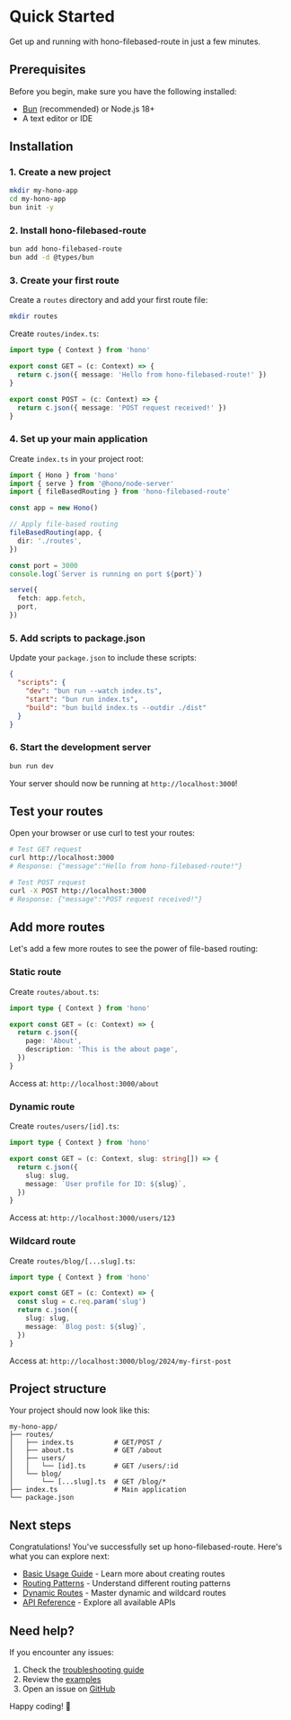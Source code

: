 # Quick Started

Get up and running with hono-filebased-route in just a few minutes.

## Prerequisites

Before you begin, make sure you have the following installed:

- [Bun](https://bun.sh/) (recommended) or Node.js 18+
- A text editor or IDE

## Installation

### 1. Create a new project

```bash
mkdir my-hono-app
cd my-hono-app
bun init -y
```

### 2. Install hono-filebased-route

```bash
bun add hono-filebased-route
bun add -d @types/bun
```

### 3. Create your first route

Create a `routes` directory and add your first route file:

```bash
mkdir routes
```

Create `routes/index.ts`:

```typescript
import type { Context } from 'hono'

export const GET = (c: Context) => {
  return c.json({ message: 'Hello from hono-filebased-route!' })
}

export const POST = (c: Context) => {
  return c.json({ message: 'POST request received!' })
}
```

### 4. Set up your main application

Create `index.ts` in your project root:

```typescript
import { Hono } from 'hono'
import { serve } from '@hono/node-server'
import { fileBasedRouting } from 'hono-filebased-route'

const app = new Hono()

// Apply file-based routing
fileBasedRouting(app, {
  dir: './routes',
})

const port = 3000
console.log(`Server is running on port ${port}`)

serve({
  fetch: app.fetch,
  port,
})
```

### 5. Add scripts to package.json

Update your `package.json` to include these scripts:

```json
{
  "scripts": {
    "dev": "bun run --watch index.ts",
    "start": "bun run index.ts",
    "build": "bun build index.ts --outdir ./dist"
  }
}
```

### 6. Start the development server

```bash
bun run dev
```

Your server should now be running at `http://localhost:3000`!

## Test your routes

Open your browser or use curl to test your routes:

```bash
# Test GET request
curl http://localhost:3000
# Response: {"message":"Hello from hono-filebased-route!"}

# Test POST request
curl -X POST http://localhost:3000
# Response: {"message":"POST request received!"}
```

## Add more routes

Let's add a few more routes to see the power of file-based routing:

### Static route

Create `routes/about.ts`:

```typescript
import type { Context } from 'hono'

export const GET = (c: Context) => {
  return c.json({
    page: 'About',
    description: 'This is the about page',
  })
}
```

Access at: `http://localhost:3000/about`

### Dynamic route

Create `routes/users/[id].ts`:

```typescript
import type { Context } from 'hono'

export const GET = (c: Context, slug: string[]) => {
  return c.json({
    slug: slug,
    message: `User profile for ID: ${slug}`,
  })
}
```

Access at: `http://localhost:3000/users/123`

### Wildcard route

Create `routes/blog/[...slug].ts`:

```typescript
import type { Context } from 'hono'

export const GET = (c: Context) => {
  const slug = c.req.param('slug')
  return c.json({
    slug: slug,
    message: `Blog post: ${slug}`,
  })
}
```

Access at: `http://localhost:3000/blog/2024/my-first-post`

## Project structure

Your project should now look like this:

```
my-hono-app/
├── routes/
│   ├── index.ts          # GET/POST /
│   ├── about.ts          # GET /about
│   ├── users/
│   │   └── [id].ts       # GET /users/:id
│   └── blog/
│       └── [...slug].ts  # GET /blog/*
├── index.ts              # Main application
└── package.json
```

## Next steps

Congratulations! You've successfully set up hono-filebased-route. Here's what you can explore next:

- [Basic Usage Guide](/guides/basic-usage) - Learn more about creating routes
- [Routing Patterns](/guides/routing-patterns) - Understand different routing patterns
- [Dynamic Routes](/guides/dynamic-routes) - Master dynamic and wildcard routes
- [API Reference](/reference/api) - Explore all available APIs

## Need help?

If you encounter any issues:

1. Check the [troubleshooting guide](/guides/advanced-features#troubleshooting)
2. Review the [examples](/examples/basic)
3. Open an issue on [GitHub](https://github.com/HM-Suiji/hono-filebased-route)

Happy coding! 🚀
